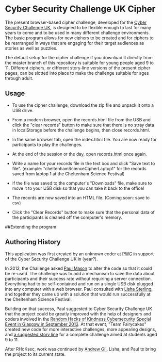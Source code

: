 # Cyber Security Challenge UK Cipher
The present browser-based cipher challenge, developed for the [Cyber Security Challenge UK](https://cybersecuritychallenge.org.uk/), is designed to be flexible enough to last for many years to come and to be used in many different challenge environments. The basic program allows for new ciphers to be created and for ciphers to be rearranged in ways that are engaging for their target audiences as stories as well as puzzles. 

The default setup for the cipher challenge if you download it directly from the master branch of this repository is suitable for young people aged 9 to 11. Different ciphers, or different story-line versions of the present cipher pages, can be slotted into place to make the challenge suitable for ages through adult.

## Usage
* To use the cipher challenge, download the zip file and unpack it onto a USB drive. 
* From a modern browser, open the records.html file from the USB and click the "clear records" button to make sure that there is no stray data in localStorage before the challenge begins, then close records.html.
* In the same browser tab, open the index.html file. 
You are now ready for participants to play the challenges.

* At the end of the session or the day, open records.html once again.
* Write a name for your records file in the text box and click "Save text to file". (example: "cheltenhamScienceCipherLaptop1" for the records saved from laptop 1 at the Cheltenham Science Festival)
* If the file was saved to the computer's "Downloads" file, make sure to move it to your USB disk so that you can take it back to the office!
* The records are now saved into an HTML file. (Coming soon: save to csv)
* Click the "Clear Records" button to make sure that the personal data of the participants is cleaned off the computer's memory.


##Extending the program


## Authoring History
This application was first created by an unknown coder at [PWC](http://www.pwc.com) in support of the Cyber Security Challenge UK in (year?). 

In 2012, the Challenge asked [Paul Mason](https://github.com/pdm126) to alter the code so that it could be re-used. The challenge was to add a mechanism to save the data about participants and their success rate without requiring a server connection. Everything had to be self-contained and run on a single USB disk plugged into any computer with a web browser. Paul consulted with [Lisha Sterling](https://github.com/lishevita), and together they came up with a solution that would run successfully at the Cheltenham Science Festival.

Building on that success, Paul suggested to Cyber Security Challenge UK that the project could be greatly improved with the help of designers and coders involved in the [Random Hacks of Kindness Cybersecurity Special Event in Glasgow in September 2013](http://scotlandhacks.org.uk/content/random-hacks-kindness-cybersecurity-event-report). At that event, "Team Fairycakes" created new code for more interactive challenges, more appealing designs, and [a suggested story line](http://scotlandhacks.org.uk/content/rhoksec-cipher-challenge) for a complete challenge aimed at students aged 9 to 11.

After RHoKsec, work was continued by [Andrew Gil](https://github.com/ZephrFish), Lisha, and Paul to bring the project to its current state.
